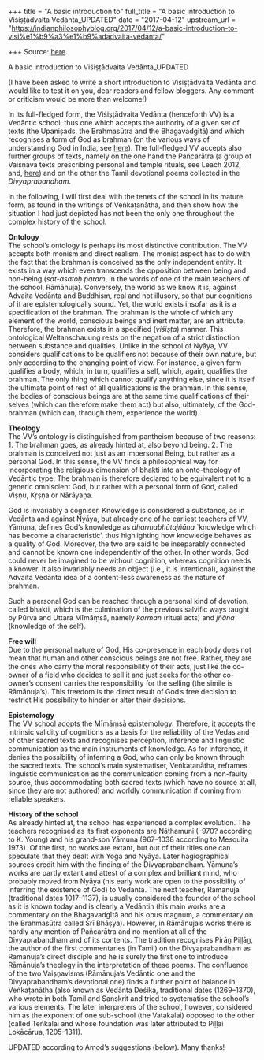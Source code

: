 +++
title = "A basic introduction to"
full_title = "A basic introduction to Viśiṣṭādvaita Vedānta_UPDATED"
date = "2017-04-12"
upstream_url = "https://indianphilosophyblog.org/2017/04/12/a-basic-introduction-to-visi%e1%b9%a3%e1%b9%adadvaita-vedanta/"

+++
Source: [here](https://indianphilosophyblog.org/2017/04/12/a-basic-introduction-to-visi%e1%b9%a3%e1%b9%adadvaita-vedanta/).

A basic introduction to Viśiṣṭādvaita Vedānta_UPDATED

(I have been asked to write a short introduction to Viśiṣṭādvaita
Vedānta and would like to test it on you, dear readers and fellow
bloggers. Any comment or criticism would be more than welcome!)

In its full-fledged form, the Viśiṣṭādvaita Vedānta (henceforth VV) is a
Vedāntic school, thus one which accepts the authority of a given set of
texts (the Upaniṣads, the Brahmasūtra and the Bhagavadgītā) and which
recognises a form of God as brahman (on the various ways of
understanding God in India, see
[here](http://elisafreschi.com/2017/03/31/god-and-realism/)). The
full-fledged VV accepts also further groups of texts, namely on the one
hand the Pañcarātra (a group of Vaiṣṇava texts prescribing personal and
temple rituals, see Leach 2012, and,
[here](http://elisafreschi.com/2013/11/18/pancaratra-and-vedanta-a-long-and-complicated-relation/))
and on the other the Tamil devotional poems collected in the
*Divyaprabandham*.

In the following, I will first deal with the tenets of the school in its
mature form, as found in the writings of Veṅkaṭanātha, and then show how
the situation I had just depicted has not been the only one throughout
the complex history of the school.

**Ontology**  
The school’s ontology is perhaps its most distinctive contribution. The
VV accepts both monism and direct realism. The monist aspect has to do
with the fact that the brahman is conceived as the only independent
entity. It exists in a way which even transcends the opposition between
being and non-being (*sat-asatoḥ param*, in the words of one of the main
teachers of the school, Rāmānuja). Conversely, the world as we know it
is, against Advaita Vedānta and Buddhism, real and not illusory, so that
our cognitions of it are epistemologically sound. Yet, the world exists
insofar as it is a specification of the brahman. The brahman is the
whole of which any element of the world, conscious beings and inert
matter, are an attribute. Therefore, the brahman exists in a specified
(*viśiṣṭa*) manner. This ontological Weltanschauung rests on the
negation of a strict distinction between substance and qualities. Unlike
in the school of Nyāya, VV considers qualifications to be qualifiers not
because of their own nature, but only according to the changing point of
view. For instance, a given form qualifies a body, which, in turn,
qualifies a self, which, again, qualifies the brahman. The only thing
which cannot qualify anything else, since it is itself the ultimate
point of rest of all qualifications is the brahman. In this sense, the
bodies of conscious beings are at the same time qualifications of their
selves (which can therefore make them act) but also, ultimately, of the
God-brahman (which can, through them, experience the world).

**Theology**  
The VV’s ontology is distinguished from pantheism because of two
reasons: 1. The brahman goes, as already hinted at, also beyond being.
2. The brahman is conceived not just as an impersonal Being, but rather
as a personal God. In this sense, the VV finds a philosophical way for
incorporating the religious dimension of bhakti into an onto-theology of
Vedāntic type. The brahman is therefore declared to be equivalent not to
a generic omniscient God, but rather with a personal form of God, called
Viṣṇu, Kṛṣṇa or Nārāyaṇa.

God is invariably a cogniser. Knowledge is considered a substance, as in
Vedānta and against Nyāya, but already one of he earliest teachers of
VV, Yāmuna, defines God’s knowledge as *dharmabhūtajñāna* \`knowledge
which has become a characteristic’, thus highlighting how knowledge
behaves as a quality of God. Moreover, the two are said to be
inseparably connected and cannot be known one independently of the
other. In other words, God could never be imagined to be without
cognition, whereas cognition needs a knower. It also invariably needs an
object (i.e., it is intentional), against the Advaita Vedānta idea of a
content-less awareness as the nature of brahman.

Such a personal God can be reached through a personal kind of devotion,
called bhakti, which is the culmination of the previous salvific ways
taught by Pūrva and Uttara Mīmāṃsā, namely *karman* (ritual acts) and
*jñāna* (knowledge of the self).

**Free will**  
Due to the personal nature of God, His co-presence in each body does not
mean that human and other conscious beings are not free. Rather, they
are the ones who carry the moral responsibility of their acts, just like
the co-owner of a field who decides to sell it and just seeks for the
other co-owner’s consent carries the responsibility for the selling (the
simile is Rāmānuja’s). This freedom is the direct result of God’s free
decision to restrict His possibility to hinder or alter their decisions.

**Epistemology**  
The VV school adopts the Mīmāṃsā epistemology. Therefore, it accepts the
intrinsic validity of cognitions as a basis for the reliability of the
Vedas and of other sacred texts and recognises perception, inference and
linguistic communication as the main instruments of knowledge. As for
inference, it denies the possibility of inferring a God, who can only be
known through the sacred texts. The school’s main systematiser,
Veṅkaṭanātha, reframes linguistic communication as the communication
coming from a non-faulty source, thus accommodating both sacred texts
(which have no source at all, since they are not authored) and worldly
communication if coming from reliable speakers.

**History of the school**  
As already hinted at, the school has experienced a complex evolution.
The teachers recognised as its first exponents are Nāthamuni (–970?
according to K. Young) and his grand-son Yāmuna (967–1038 according to
Mesquita 1973). Of the first, no works are extant, but out of their
titles one can speculate that they dealt with Yoga and Nyāya. Later
hagiographical sources credit him with the finding of the
Divyaprabandham. Yāmuna’s works are partly extant and attest of a
complex and brilliant mind, who probably moved from Nyāya (his early
work are open to the possibility of inferring the existence of God) to
Vedānta. The next teacher, Rāmānuja (traditional dates 1017–1137), is
usually considered the founder of the school as it is known today and is
clearly a Vedāntin (his main works are a commentary on the Bhagavadgītā
and his opus magnum, a commentary on the Brahmasūtra called Śrī Bhāṣya).
However, in Rāmānuja’s works there is hardly any mention of Pañcarātra
and no mention at all of the Divyaprabandham and of its contents. The
tradition recognises Pirāṉ Piḷḷāṉ, the author of the first commentaries
(in Tamil) on the Divyaprabandham as Rāmānuja’s direct disciple and he
is surely the first one to introduce Rāmānuja’s theology in the
interpretation of these poems. The confluence of the two Vaiṣṇavisms
(Rāmānuja’s Vedāntic one and the Divyaprabandham’s devotional one) finds
a further point of balance in Veṅkaṭanātha (also known as Vedānta
Deśika, traditional dates (1269–1370), who wrote in both Tamil and
Sanskrit and tried to systematise the school’s various elements. The
later interpreters of the school, however, considered him as the
exponent of one sub-school (the Vaṭakalai) opposed to the other (called
Teṅkalai and whose foundation was later attributed to Piḷḷai Lokācārua,
1205–1311).

UPDATED according to Amod’s suggestions (below). Many thanks!
